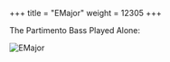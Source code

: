 +++
title = "EMajor"
weight = 12305
+++

The Partimento Bass Played Alone:

![EMajor](/img/MatPicEmaj.jpg)
